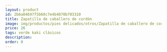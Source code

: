 ```yaml
---
layout: product
id: 2b6a04697f5b60c7e4b4070b703310
title: Zapatilla de caballero de cordón 
image: img/productos/pies delicados/otros/Zapatilla de caballero de cordón =26 =verde kaki clásicos.webp
price: 26 
tags: verde kaki clásicos
description: 
order: 0
---
```

